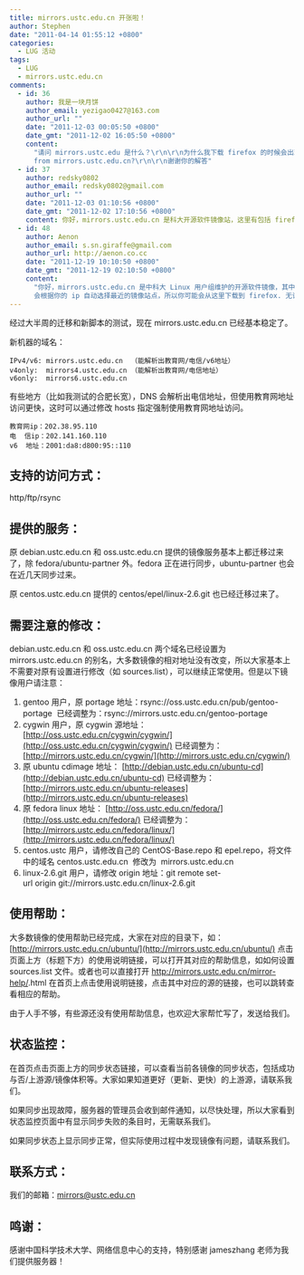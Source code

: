 ```yaml
---
title: mirrors.ustc.edu.cn 开张啦！
author: Stephen
date: "2011-04-14 01:55:12 +0800"
categories:
  - LUG 活动
tags:
  - LUG
  - mirrors.ustc.edu.cn
comments:
  - id: 36
    author: 我是一块月饼
    author_email: yezigao0427@163.com
    author_url: ""
    date: "2011-12-03 00:05:50 +0800"
    date_gmt: "2011-12-02 16:05:50 +0800"
    content:
      "请问 mirrors.ustc.edu 是什么？\r\n\r\n为什么我下载 firefox 的时候会出现 firefox setup 8.0.1 exe.
      from mirrors.ustc.edu.cn?\r\n\r\n谢谢你的解答"
  - id: 37
    author: redsky0802
    author_email: redsky0802@gmail.com
    author_url: ""
    date: "2011-12-03 01:10:56 +0800"
    date_gmt: "2011-12-02 17:10:56 +0800"
    content: 你好，mirrors.ustc.edu.cn 是科大开源软件镜像站，这里有包括 firefox 在内的大量开源软件的镜像。你下载 firefox 的时候，有可能会从多个镜像中选择一个最近或者最快的镜像站点下载。
  - id: 48
    author: Aenon
    author_email: s.sn.giraffe@gmail.com
    author_url: http://aenon.co.cc
    date: "2011-12-19 10:10:50 +0800"
    date_gmt: "2011-12-19 02:10:50 +0800"
    content:
      "你好，mirrors.ustc.edu.cn 是中科大 Linux 用户组维护的开源软件镜像，其中包括了 Mozilla 的软件源。\r\n\r\nFirefox
      会根据你的 ip 自动选择最近的镜像站点，所以你可能会从这里下载到 firefox. 无论从哪个镜像下载，下载下来的文件内容是一样的。"
---
```


经过大半周的迁移和新脚本的测试，现在 mirrors.ustc.edu.cn 已经基本稳定了。

新机器的域名：

```
IPv4/v6: mirrors.ustc.edu.cn  （能解析出教育网/电信/v6地址）
v4only:  mirrors4.ustc.edu.cn （能解析出教育网/电信地址）
v6only:  mirrors6.ustc.edu.cn
```

有些地方（比如我测试的合肥长宽），DNS 会解析出电信地址，但使用教育网地址访问更快，这时可以通过修改 hosts 指定强制使用教育网地址访问。

```
教育网ip：202.38.95.110
电  信ip：202.141.160.110
v6  地址：2001:da8:d800:95::110
```

## 支持的访问方式：

http/ftp/rsync

## 提供的服务：

原 debian.ustc.edu.cn 和 oss.ustc.edu.cn 提供的镜像服务基本上都迁移过来了，除 fedora/ubuntu-partner 外。fedora 正在进行同步，ubuntu-partner 也会在近几天同步过来。

原 centos.ustc.edu.cn 提供的 centos/epel/linux-2.6.git 也已经迁移过来了。

## 需要注意的修改：

debian.ustc.edu.cn 和 oss.ustc.edu.cn 两个域名已经设置为 mirrors.ustc.edu.cn 的别名，大多数镜像的相对地址没有改变，所以大家基本上不需要对原有设置进行修改（如 sources.list），可以继续正常使用。但是以下镜像用户请注意：

1.  gentoo 用户，原 portage 地址：rsync://oss.ustc.edu.cn/pub/gentoo-portage  已经调整为：rsync://mirrors.ustc.edu.cn/gentoo-portage
1.  cygwin 用户，原 cygwin 源地址： [http://oss.ustc.edu.cn/cygwin/cygwin/](http://oss.ustc.edu.cn/cygwin/cygwin/) 已经调整为： [http://mirrors.ustc.edu.cn/cygwin/](http://mirrors.ustc.edu.cn/cygwin/)
1.  原 ubuntu cdimage 地址： [http://debian.ustc.edu.cn/ubuntu-cd](http://debian.ustc.edu.cn/ubuntu-cd) 已经调整为： [http://mirrors.ustc.edu.cn/ubuntu-releases](http://mirrors.ustc.edu.cn/ubuntu-releases)
1.  原 fedora linux 地址： [http://oss.ustc.edu.cn/fedora/](http://oss.ustc.edu.cn/fedora/) 已经调整为： [http://mirrors.ustc.edu.cn/fedora/linux/](http://mirrors.ustc.edu.cn/fedora/linux/)
1.  centos.ustc 用户，请修改自己的 CentOS-Base.repo 和 epel.repo，将文件中的域名 centos.ustc.edu.cn  修改为  mirrors.ustc.edu.cn
1.  linux-2.6.git 用户，请修改 origin 地址：git remote set-url origin git://mirrors.ustc.edu.cn/linux-2.6.git

## 使用帮助：

大多数镜像的使用帮助已经完成，大家在对应的目录下，如： [http://mirrors.ustc.edu.cn/ubuntu/](http://mirrors.ustc.edu.cn/ubuntu/) 点击页面上方（标题下方）的使用说明链接，可以打开其对应的帮助信息，如如何设置 sources.list 文件。或者也可以直接打开 http://mirrors.ustc.edu.cn/mirror-help/<archive-name>.html 在首页上点击使用说明链接，点击其中对应的源的链接，也可以跳转查看相应的帮助。

由于人手不够，有些源还没有使用帮助信息，也欢迎大家帮忙写了，发送给我们。

## 状态监控：

在首页点击页面上方的同步状态链接，可以查看当前各镜像的同步状态，包括成功与否/上游源/镜像体积等。大家如果知道更好（更新、更快）的上游源，请联系我们。

如果同步出现故障，服务器的管理员会收到邮件通知，以尽快处理，所以大家看到状态监控页面中有显示同步失败的条目时，无需联系我们。

如果同步状态上显示同步正常，但实际使用过程中发现镜像有问题，请联系我们。

## 联系方式：

我们的邮箱：mirrors@ustc.edu.cn

## 鸣谢：

感谢中国科学技术大学、网络信息中心的支持，特别感谢 jameszhang 老师为我们提供服务器！

